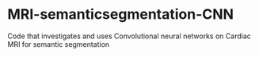 # MRI-semanticsegmentation-CNN

Code that investigates and uses Convolutional neural networks on Cardiac MRI for semantic segmentation
